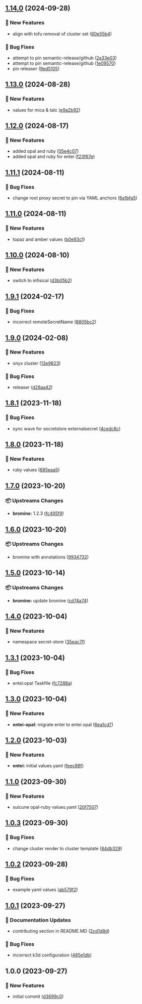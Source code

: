 ## [1.14.0](https://github.com/AtomiCloud/sulfoxide.boron/compare/v1.13.0...v1.14.0) (2024-09-28)


### 🚀 New Features

* align with tofu removal of cluster set ([60e55b4](https://github.com/AtomiCloud/sulfoxide.boron/commit/60e55b4609dc3bf9381ef658f0f3d05c44762d6f))


### 🐛 Bug Fixes

* attempt to pin semantic-release/github ([2a33e03](https://github.com/AtomiCloud/sulfoxide.boron/commit/2a33e03b31f2fef3663a1a21e0a14484d8fe7eca))
* attempt to pin semantic-release/github ([1e09570](https://github.com/AtomiCloud/sulfoxide.boron/commit/1e09570564e4bf0e69f8a321cfc68b44da7f2824))
* pin releaser ([9ed5105](https://github.com/AtomiCloud/sulfoxide.boron/commit/9ed51055a668d4499837adfecbb7a3e8c30bd211))

## [1.13.0](https://github.com/AtomiCloud/sulfoxide.boron/compare/v1.12.0...v1.13.0) (2024-08-28)


### 🚀 New Features

* values for mica & talc ([e9a2b92](https://github.com/AtomiCloud/sulfoxide.boron/commit/e9a2b92c5c6c9f3d91ca432e12f16b88425da46c))

## [1.12.0](https://github.com/AtomiCloud/sulfoxide.boron/compare/v1.11.1...v1.12.0) (2024-08-17)


### 🚀 New Features

* added opal and ruby ([05e4c07](https://github.com/AtomiCloud/sulfoxide.boron/commit/05e4c07e23a40cba7986895752aa5d697e9785c3))
* added opal and ruby for entei ([f23f67e](https://github.com/AtomiCloud/sulfoxide.boron/commit/f23f67ed971e513204d2a9d2da2b0e7b1cc40c6c))

## [1.11.1](https://github.com/AtomiCloud/sulfoxide.boron/compare/v1.11.0...v1.11.1) (2024-08-11)


### 🐛 Bug Fixes

* change root proxy secret to pin via YAML anchors ([6a1bfa5](https://github.com/AtomiCloud/sulfoxide.boron/commit/6a1bfa5bde89dee803162d70999c811bbbe0e492))

## [1.11.0](https://github.com/AtomiCloud/sulfoxide.boron/compare/v1.10.0...v1.11.0) (2024-08-11)


### 🚀 New Features

* topaz and amber values ([b0e93c1](https://github.com/AtomiCloud/sulfoxide.boron/commit/b0e93c10f627f2c41cf5da3747f76b2aec4cdb78))

## [1.10.0](https://github.com/AtomiCloud/sulfoxide.boron/compare/v1.9.1...v1.10.0) (2024-08-10)


### 🚀 New Features

* switch to infisical ([d3b05b2](https://github.com/AtomiCloud/sulfoxide.boron/commit/d3b05b21772c1284eef97ac5847840c73608e6ef))

## [1.9.1](https://github.com/AtomiCloud/sulfoxide.boron/compare/v1.9.0...v1.9.1) (2024-02-17)


### 🐛 Bug Fixes

* incorrect remoteSecretName ([8805bc2](https://github.com/AtomiCloud/sulfoxide.boron/commit/8805bc29b1eb01c305fe70e8d66e7447f4b81f38))

## [1.9.0](https://github.com/AtomiCloud/sulfoxide.boron/compare/v1.8.1...v1.9.0) (2024-02-08)


### 🚀 New Features

* onyx cluster ([13e9823](https://github.com/AtomiCloud/sulfoxide.boron/commit/13e9823182d291bdf5d63ab6d6ed4fe70c6c0785))


### 🐛 Bug Fixes

* releaser ([d28aa42](https://github.com/AtomiCloud/sulfoxide.boron/commit/d28aa42e923d68e819983948f024886a7a741a0c))

## [1.8.1](https://github.com/AtomiCloud/sulfoxide.boron/compare/v1.8.0...v1.8.1) (2023-11-18)


### 🐛 Bug Fixes

* sync wave for secretstore externalsecret ([4cedc8c](https://github.com/AtomiCloud/sulfoxide.boron/commit/4cedc8c074081ab75ac15dde6cae84cb5875839e))

## [1.8.0](https://github.com/AtomiCloud/sulfoxide.boron/compare/v1.7.0...v1.8.0) (2023-11-18)


### 🚀 New Features

* ruby values ([685eaa5](https://github.com/AtomiCloud/sulfoxide.boron/commit/685eaa5ef1ddfb14d4ee6e3637653cbb1340eeac))

## [1.7.0](https://github.com/AtomiCloud/sulfoxide.boron/compare/v1.6.0...v1.7.0) (2023-10-20)


### 📦 Upstreams Changes

* **bromine:** 1.2.3 ([fc495f9](https://github.com/AtomiCloud/sulfoxide.boron/commit/fc495f9f730b30a340ec5e667264c075e2d0f6b9))

## [1.6.0](https://github.com/AtomiCloud/sulfoxide.boron/compare/v1.5.0...v1.6.0) (2023-10-20)


### 📦 Upstreams Changes

* bromine with annotations ([9934732](https://github.com/AtomiCloud/sulfoxide.boron/commit/9934732455d30e74e640566979d2b39618c9649d))

## [1.5.0](https://github.com/AtomiCloud/sulfoxide.boron/compare/v1.4.0...v1.5.0) (2023-10-14)


### 📦 Upstreams Changes

* **bromine:** update bromine ([cd74a74](https://github.com/AtomiCloud/sulfoxide.boron/commit/cd74a74ca27ded7a807d048cf838003cf307d0c7))

## [1.4.0](https://github.com/AtomiCloud/sulfoxide.boron/compare/v1.3.1...v1.4.0) (2023-10-04)


### 🚀 New Features

* namespace secret-store ([35eac7f](https://github.com/AtomiCloud/sulfoxide.boron/commit/35eac7fb8dca4430b9058cf889155d8563696248))

## [1.3.1](https://github.com/AtomiCloud/sulfoxide.boron/compare/v1.3.0...v1.3.1) (2023-10-04)


### 🐛 Bug Fixes

* entei:opal Taskfile ([fc7288a](https://github.com/AtomiCloud/sulfoxide.boron/commit/fc7288ad4789c592abd183e7a0c6eb2cfba2749b))

## [1.3.0](https://github.com/AtomiCloud/sulfoxide.boron/compare/v1.2.0...v1.3.0) (2023-10-04)


### 🚀 New Features

* **entei-opal:** migrate entei to entei opal ([6ea1cd7](https://github.com/AtomiCloud/sulfoxide.boron/commit/6ea1cd73c3dbb5aaa2f54080fe1a1b6c08315576))

## [1.2.0](https://github.com/AtomiCloud/sulfoxide.boron/compare/v1.1.0...v1.2.0) (2023-10-03)


### 🚀 New Features

* **entei:** initial values.yaml ([feec88f](https://github.com/AtomiCloud/sulfoxide.boron/commit/feec88fd2e2db6266ec30c770fbb3cda79ada072))

## [1.1.0](https://github.com/AtomiCloud/sulfoxide.boron/compare/v1.0.3...v1.1.0) (2023-09-30)


### 🚀 New Features

* suicune opal-ruby values.yaml ([20f7507](https://github.com/AtomiCloud/sulfoxide.boron/commit/20f7507d002959a87dff16e379d52407ac5e27c9))

## [1.0.3](https://github.com/AtomiCloud/sulfoxide.boron/compare/v1.0.2...v1.0.3) (2023-09-30)


### 🐛 Bug Fixes

* change cluster render to cluster template ([84db329](https://github.com/AtomiCloud/sulfoxide.boron/commit/84db3290302b000cd991c41a4f2791237d576cd1))

## [1.0.2](https://github.com/AtomiCloud/sulfoxide.boron/compare/v1.0.1...v1.0.2) (2023-09-28)


### 🐛 Bug Fixes

* example yaml values ([ab579f2](https://github.com/AtomiCloud/sulfoxide.boron/commit/ab579f2c9defccc9f33551399a49f53684b37250))

## [1.0.1](https://github.com/AtomiCloud/sulfoxide.boron/compare/v1.0.0...v1.0.1) (2023-09-27)


### 📝 Documentation Updates

* contributing section in README.MD ([2cd1d8d](https://github.com/AtomiCloud/sulfoxide.boron/commit/2cd1d8dac5454700663d884f4736b347d8fe4d69))


### 🐛 Bug Fixes

* incorrect k3d configuration ([485e1db](https://github.com/AtomiCloud/sulfoxide.boron/commit/485e1db53bd3f4bd5bdd54ce5b5a8c51b1e01714))

## 1.0.0 (2023-09-27)


### 🚀 New Features

* initial commit ([d3699c0](https://github.com/AtomiCloud/sulfoxide.boron/commit/d3699c0d0eaf635ee46e91095079ddac8b712650))
